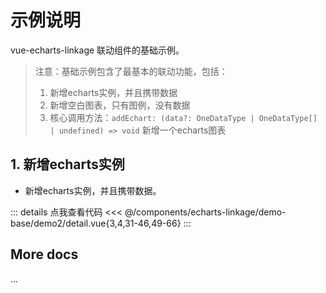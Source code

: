 <script setup>
import LinkageDemo2 from '@/components/echarts-linkage/demo-base/demo2/index.vue';
</script>

# 示例说明

vue-echarts-linkage 联动组件的基础示例。

> 注意：基础示例包含了最基本的联动功能，包括：
> 1. 新增echarts实例，并且携带数据
> 2. 新增空白图表，只有图例，没有数据
> 3. 核心调用方法：`addEchart: (data?: OneDataType | OneDataType[] | undefined) => void` 新增一个echarts图表

## 1. 新增echarts实例

* 新增echarts实例，并且携带数据。

<LinkageDemo2 />

::: details 点我查看代码
<<< @/components/echarts-linkage/demo-base/demo2/detail.vue{3,4,31-46,49-66}
:::


## More docs

...


